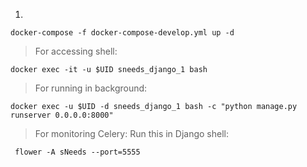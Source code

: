 1)
```
docker-compose -f docker-compose-develop.yml up -d
```

> For accessing shell:
```
docker exec -it -u $UID sneeds_django_1 bash
```
> For running in background:
```
docker exec -u $UID -d sneeds_django_1 bash -c "python manage.py runserver 0.0.0.0:8000"
```

> For monitoring Celery:
Run this in Django shell:
```
 flower -A sNeeds --port=5555
```

